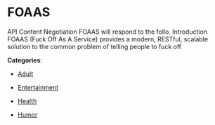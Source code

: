 # FOAAS

API Content Negotiation FOAAS will respond to the follo. Introduction FOAAS (Fuck Off As A Service) provides a modern, RESTful, scalable solution to the common problem of telling people to fuck off

**Categories**:

- [Adult](https://github/apis-list/apis-list#adult)

- [Entertainment](https://github/apis-list/apis-list#entertainment)

- [Health](https://github/apis-list/apis-list#health)

- [Humor](https://github/apis-list/apis-list#humor)



